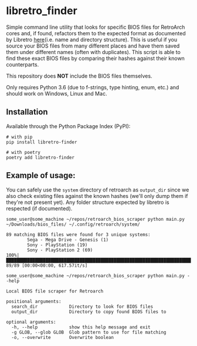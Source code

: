# libretro_finder
Simple command line utility that looks for specific BIOS files for RetroArch cores and, if found, refactors them to the expected format as documented by Libretro [here](https://github.com/libretro/libretro-database/blob/4a98ea9726b3954a4e5a940d255bd14c307ddfba/dat/System.dat)(i.e. name and directory structure). This is useful if you source your BIOS files from many different places and have them saved them under different names (often with duplicates). This script is able to find these exact BIOS files by comparing their hashes against their known counterparts.

This repository does **NOT** include the BIOS files themselves.

Only requires Python 3.6 (due to f-strings, type hinting, enum, etc.) and should work on Windows, Linux and Mac.


## Installation
Available through the Python Package Index (PyPI):

````
# with pip
pip install libretro-finder

# with poetry
poetry add libretro-finder
````

## Example of usage:
You can safely use the `system` directory of retroarch as `output_dir` since we also check existing files against the known hashes (we'll only dump them if they're not present yet). Any folder structure expected by libretro is respected (if documented).  
````
some_user@some_machine ~/repos/retroarch_bios_scraper python main.py ~/Downloads/bios_files/ ~/.config/retroarch/system/

89 matching BIOS files were found for 3 unique systems:
        Sega - Mega Drive - Genesis (1)
        Sony - PlayStation (19)
        Sony - PlayStation 2 (69)
100%|█████████████████████████████████████████████████████████████████████████████████████████████████████████████████████████████████████████████| 89/89 [00:00<00:00, 617.57it/s]
````
````
some_user@some_machine ~/repos/retroarch_bios_scraper python main.py --help

Local BIOS file scraper for Retroarch

positional arguments:
  search_dir            Directory to look for BIOS files
  output_dir            Directory to copy found BIOS files to

optional arguments:
  -h, --help            show this help message and exit
  -g GLOB, --glob GLOB  Glob pattern to use for file matching
  -o, --overwrite       Overwrite boolean 
````